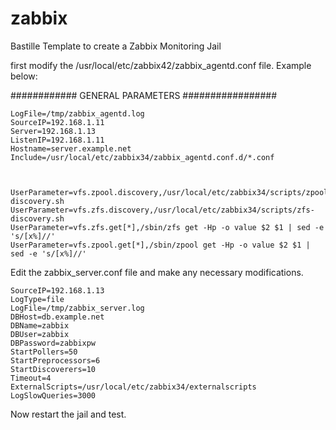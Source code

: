 # zabbix
Bastille Template to create a Zabbix Monitoring Jail


first modify the /usr/local/etc/zabbix42/zabbix_agentd.conf file.  Example below:

############ GENERAL PARAMETERS #################

	LogFile=/tmp/zabbix_agentd.log
	SourceIP=192.168.1.11
	Server=192.168.1.13
	ListenIP=192.168.1.11
	Hostname=server.example.net
	Include=/usr/local/etc/zabbix34/zabbix_agentd.conf.d/*.conf



	UserParameter=vfs.zpool.discovery,/usr/local/etc/zabbix34/scripts/zpool-discovery.sh
	UserParameter=vfs.zfs.discovery,/usr/local/etc/zabbix34/scripts/zfs-discovery.sh
	UserParameter=vfs.zfs.get[*],/sbin/zfs get -Hp -o value $2 $1 | sed -e 's/[x%]//'
	UserParameter=vfs.zpool.get[*],/sbin/zpool get -Hp -o value $2 $1 | sed -e 's/[x%]//'


Edit the zabbix_server.conf file and make any necessary modifications. 

	SourceIP=192.168.1.13
	LogType=file
	LogFile=/tmp/zabbix_server.log
	DBHost=db.example.net
	DBName=zabbix
	DBUser=zabbix
	DBPassword=zabbixpw
	StartPollers=50
	StartPreprocessors=6
	StartDiscoverers=10
	Timeout=4
	ExternalScripts=/usr/local/etc/zabbix34/externalscripts
	LogSlowQueries=3000


Now restart the jail and test.
